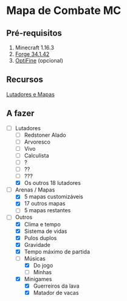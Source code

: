 # Mapa de Combate MC
 
## Pré-requisitos

1. Minecraft 1.16.3
1. [Forge 34.1.42](http://files.minecraftforge.net/maven/net/minecraftforge/forge/index_1.16.3.html)
1. [OptiFine](https://optifine.net/downloads) (opcional)

## Recursos

[Lutadores e Mapas](./Lutadores%20e%20Mapas.md)

## A fazer

- [ ] Lutadores
  - [ ] Redstoner Alado
  - [ ] Arvoresco
  - [ ] Vivo
  - [ ] Calculista
  - [ ] ?
  - [ ] ??
  - [ ] ???
  - [x] Os outros 18 lutadores
- [ ] Arenas / Mapas
  - [x] 5 mapas customizáveis
  - [x] 17 outros mapas
  - [ ] 5 mapas restantes
- [ ] Outros
  - [x] Clima e tempo
  - [x] Sistema de vidas
  - [x] Pulos duplos
  - [x] Gravidade
  - [x] Tempo máximo de partida
  - [ ] Músicas
    - [x] Do jogo
    - [ ] Minhas
  - [x] Minigames
    - [x] Guerreiros da lava
    - [x] Matador de vacas
